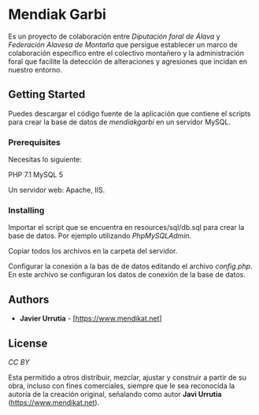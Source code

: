 # Mendiak Garbi

Es un proyecto de colaboración entre *Diputación foral de Álava* y *Federación Alavesa de Montaña* que persigue establecer un marco de colaboración específico entre el colectivo montañero y la administración foral que facilite la detección de alteraciones y agresiones que incidan en nuestro entorno.

## Getting Started

Puedes descargar el código fuente de la aplicación que contiene el scripts para crear la base de datos de *mendiakgarbi* en un servidor MySQL.

### Prerequisites

Necesitas lo siguiente:

PHP 7.1
MySQL 5

Un servidor web: Apache, IIS.

### Installing

Importar el script que se encuentra en resources/sql/db.sql para crear la base de datos. Por ejemplo utilizando *PhpMySQLAdmin*.

Copiar todos los archivos en la carpeta del servidor.

Configurar la conexión a la bas de de datos editando el archivo *config.php*. En este archivo se configuran los datos de conexión de la base de datos.

## Authors

* **Javier Urrutia** - [https://www.mendikat.net]

## License

*CC BY*

Esta permitido a otros distribuir, mezclar, ajustar y construir a partir de su obra, incluso con fines comerciales, siempre que le sea reconocida la autoría de la creación original, señalando como autor **Javi Urrutia** (https://www.mendikat.net).
